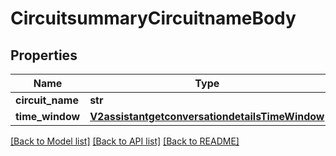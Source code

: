# CircuitsummaryCircuitnameBody

## Properties
Name | Type | Description | Notes
------------ | ------------- | ------------- | -------------
**circuit_name** | **str** |  | [optional] 
**time_window** | [**V2assistantgetconversationdetailsTimeWindow**](V2assistantgetconversationdetailsTimeWindow.md) |  | [optional] 

[[Back to Model list]](../README.md#documentation-for-models) [[Back to API list]](../README.md#documentation-for-api-endpoints) [[Back to README]](../README.md)

